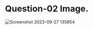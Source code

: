 # Question-02 Image.
![Screenshot 2023-09-27 135854](https://github.com/Khush0031/pw-skills-full-stack-web-dev-assignment-solution/assets/121889921/fd6e6cc5-b52e-47f3-b6a5-f105e48952e4)
